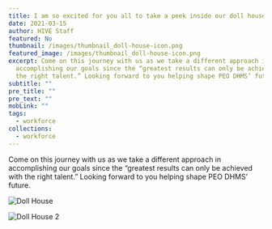 ```yaml
---
title: I am so excited for you all to take a peek inside our doll house!
date: 2021-03-15
author: HIVE Staff
featured: No
thumbnail: /images/thumbnail_doll-house-icon.png
featured_image: /images/thumbnail_doll-house-icon.png
excerpt: Come on this journey with us as we take a different approach in
  accomplishing our goals since the “greatest results can only be achieved with
  the right talent.” Looking forward to you helping shape PEO DHMS’ future.
subtitle: ""
pre_title: ""
pre_text: ""
mobLink: ""
tags:
  - workforce
collections:
  - workforce
---
```

Come on this journey with us as we take a different approach in accomplishing our goals since the “greatest results can only be achieved with the right talent.” Looking forward to you helping shape PEO DHMS’ future.

![Doll House ](/images/dollhouse1.png)

![Doll House 2](/images/dollhouse2.png)